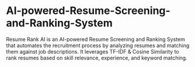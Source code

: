 # AI-powered-Resume-Screening-and-Ranking-System
Resume Rank AI is an AI-powered Resume Screening and Ranking System that automates the recruitment process by analyzing resumes and matching them against job descriptions. It leverages TF-IDF &amp; Cosine Similarity to rank resumes based on skill relevance, experience, and keyword matching.
